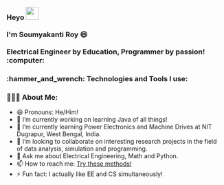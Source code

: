 <h3 align="left">
 <abc>
  <br>Heyo <img src="https://user-images.githubusercontent.com/42378118/110234147-e3259600-7f4e-11eb-95be-0c4047144dea.gif" width="30"><br>
  <br> I'm Soumyakanti Roy 😄<br>
  <br> Electrical Engineer by Education, Programmer by passion! :computer:<br>
 </abc>
</h3> 

<h3 align="left">:hammer_and_wrench: Technologies and Tools I use:</h3>

<h3 align="left">👨🏻‍💻 About Me:</h3>

- 😄 Pronouns: He/Him!
- 🔭 I’m currently working on learning Java of all things!
- 🌱 I’m currently learning Power Electronics and Machine Drives at NIT Dugrapur, West Bengal, India.
- 👯 I’m looking to collaborate on interesting research projects in the field of data analysis, simulation and programming.
- 💬 Ask me about Electrical Engineering, Math and Python.
- 📫 How to reach me: [Try these methods!](https://soumyakanti.in/contact.html/)
- ⚡ Fun fact: I actually like EE and CS simultaneously!
